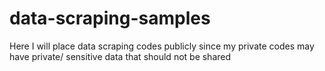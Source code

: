 # data-scraping-samples
 Here I will place data scraping codes publicly since my private codes may have private/ sensitive data that should not be shared
